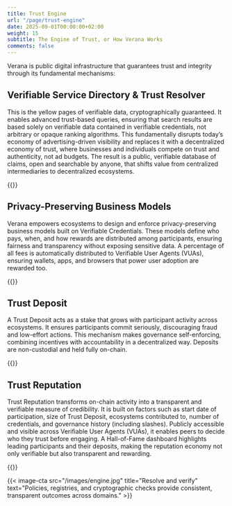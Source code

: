 ```yaml
---
title: Trust Engine
url: "/page/trust-engine"
date: 2025-09-01T00:00:00+02:00
weight: 15
subtitle: The Engine of Trust, or How Verana Works
comments: false
---
```


Verana is public digital infrastructure that guarantees trust and integrity through its fundamental mechanisms:

## Verifiable Service Directory & Trust Resolver

 This is the yellow pages of verifiable data, cryptographically guaranteed. It enables advanced trust-based queries, ensuring that search results are based solely on verifiable data contained in verifiable credentials, not arbitrary or opaque ranking algorithms. This fundamentally disrupts today’s economy of advertising-driven visibility and replaces it with a decentralized economy of trust, where businesses and individuals compete on trust and authenticity, not ad budgets. The result is a public, verifiable database of claims, open and searchable by anyone, that shifts value from centralized intermediaries to decentralized ecosystems.

{{<cta text="Learn more" page="/page/trust-engine/trust-resolver" align="right">}}

## Privacy-Preserving Business Models

Verana empowers ecosystems to design and enforce privacy-preserving business models built on Verifiable Credentials. These models define who pays, when, and how rewards are distributed among participants, ensuring fairness and transparency without exposing sensitive data. A percentage of all fees is automatically distributed to Verifiable User Agents (VUAs), ensuring wallets, apps, and browsers that power user adoption are rewarded too.

{{<cta text="Learn more" page="/page/trust-engine/business-models" align="right">}}

## Trust Deposit

A Trust Deposit acts as a stake that grows with participant activity across ecosystems. It ensures participants commit seriously, discouraging fraud and low-effort actions. This mechanism makes governance self-enforcing, combining incentives with accountability in a decentralized way. Deposits are non-custodial and held fully on-chain.

{{<cta text="Learn more" page="/page/trust-engine/trust-deposit" align="right">}}

## Trust Reputation

Trust Reputation transforms on-chain activity into a transparent and verifiable measure of credibility. It is built on factors such as start date of participation, size of Trust Deposit, ecosystems contributed to, number of credentials, and governance history (including slashes). Publicly accessible and visible across Verifiable User Agents (VUAs), it enables peers to decide who they trust before engaging. A Hall-of-Fame dashboard highlights leading participants and their deposits, making the reputation economy not only verifiable but also transparent and rewarding.

{{<cta text="Learn more" page="/page/trust-engine/trust-reputation" align="right">}}


{{< image-cta src="/images/engine.jpg" title="Resolve and verify" text="Policies, registries, and cryptographic checks provide consistent, transparent outcomes across domains." >}}

